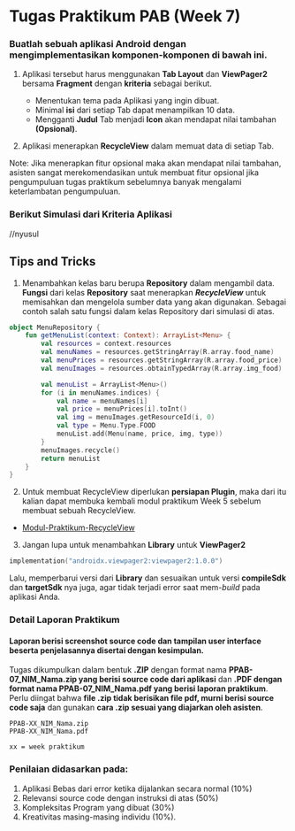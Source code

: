 # Tugas Praktikum PAB (Week 7)

### Buatlah sebuah aplikasi Android dengan mengimplementasikan komponen-komponen di bawah ini.
 
 1. Aplikasi tersebut harus menggunakan **Tab Layout** dan **ViewPager2** bersama **Fragment** dengan **kriteria** sebagai berikut.
      - Menentukan tema pada Aplikasi yang ingin dibuat.
      - Minimal **isi** dari setiap Tab dapat menampilkan 10 data.
      - Mengganti **Judul** Tab menjadi **Icon** akan mendapat nilai tambahan **(Opsional)**.
        
 2. Aplikasi menerapkan **RecycleView** dalam memuat data di setiap Tab.

  Note: Jika menerapkan fitur opsional maka akan mendapat nilai tambahan, asisten sangat merekomendasikan untuk membuat fitur opsional jika pengumpuluan tugas praktikum sebelumnya banyak mengalami keterlambatan pengumpuluan.

### Berikut Simulasi dari Kriteria Aplikasi

//nyusul


## Tips and Tricks
 1. Menambahkan kelas baru berupa **Repository** dalam mengambil data. **Fungsi** dari kelas **Repository** saat menerapkan ***RecycleView***  untuk memisahkan dan mengelola sumber data yang akan digunakan. Sebagai contoh salah satu fungsi dalam kelas Repository dari simulasi di atas.
```kotlin
object MenuRepository {
    fun getMenuList(context: Context): ArrayList<Menu> {
        val resources = context.resources
        val menuNames = resources.getStringArray(R.array.food_name)
        val menuPrices = resources.getStringArray(R.array.food_price)
        val menuImages = resources.obtainTypedArray(R.array.img_food)

        val menuList = ArrayList<Menu>()
        for (i in menuNames.indices) {
            val name = menuNames[i]
            val price = menuPrices[i].toInt()
            val img = menuImages.getResourceId(i, 0)
            val type = Menu.Type.FOOD
            menuList.add(Menu(name, price, img, type))
        }
        menuImages.recycle()
        return menuList
    }
}
```

 2. Untuk membuat RecycleView diperlukan **persiapan Plugin**, maka dari itu kalian dapat membuka kembali modul praktikum Week 5 sebelum membuat sebuah RecycleView.

  - [Modul-Praktikum-RecycleView](Week5_AndroidBeginner3/Modul-Praktikum/Practice-RecycleView.md)

 3. Jangan lupa untuk menambahkan **Library** untuk **ViewPager2**

```kotlin
implementation("androidx.viewpager2:viewpager2:1.0.0")
```
   Lalu, memperbarui versi dari **Library** dan sesuaikan untuk versi **compileSdk** dan **targetSdk** nya juga, agar tidak terjadi error saat mem-*build* pada aplikasi Anda.


### Detail Laporan Praktikum
#### Laporan berisi screenshot source code dan tampilan user interface beserta penjelasannya disertai dengan kesimpulan. 
    
Tugas dikumpulkan dalam bentuk **.ZIP** dengan format nama **PPAB-07_NIM_Nama.zip yang berisi source code dari aplikasi** dan **.PDF dengan format nama PPAB-07_NIM_Nama.pdf yang berisi laporan praktikum**. Perlu diingat bahwa **file .zip tidak berisikan file pdf, murni berisi source code saja** dan gunakan **cara .zip sesuai yang diajarkan oleh asisten**.

    PPAB-XX_NIM_Nama.zip
    PPAB-XX_NIM_Nama.pdf
    
    xx = week praktikum

### Penilaian didasarkan pada: 

  1. Aplikasi Bebas dari error ketika dijalankan secara normal (10%)
  2. Relevansi source code dengan instruksi di atas (50%) 
  3. Kompleksitas Program yang dibuat (30%)
  4. Kreativitas masing-masing individu (10%). 
